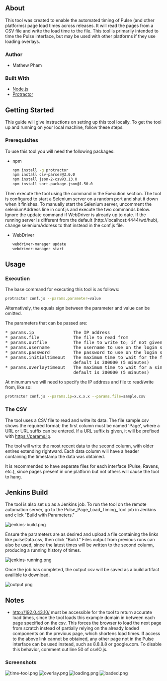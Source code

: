 ## About

This tool was created to enable the automated timing of Pulse (and other platforms) page load times across releases. It will read the pages from a CSV file and write the load time to the file. This tool is primarily intended to time the Pulse interface, but may be used with other platforms if they use loading overlays.

### Author

* Mathew Pham

### Built With

* [Node.js](https://nodejs.org/en/)
* [Protractor](http://www.protractortest.org/#/)

## Getting Started

This guide will give instructions on setting up this tool locally. To get the tool up and running on your local machine, follow these steps.

### Prerequisites

To use this tool you will need the following packages:
* npm
  ```sh
  npm install -g protractor
  npm install csv-parser@3.0.0
  npm install json-2-csv@3.13.0
  npm install sort-package-json@1.50.0
  ```

Then execute the tool using the command in the Execution section. The tool is configured to start a Selenium server on a random port and shut it down when it finishes. To manually start the Selenium server, uncomment the seleniumAddress line in conf.js and execute the two commands below. Ignore the update command if WebDriver is already up to date. If the running server is different from the default (http://localhost:4444/wd/hub), change seleniumAddress to that instead in the conf.js file.
* WebDriver
  ```sh
  webdriver-manager update
  webdriver-manager start
  ```

## Usage

### Execution
The base command for executing this tool is as follows:
```sh
protractor conf.js --params.parameter=value
```
Alternatively, the equals sign between the parameter and value can be omitted.

The parameters that can be passed are:
<pre>
* params.ip               The IP address
* params.file             The file to read from
* params.outfile          The file to write to; if not given, will write to the input file
* params.username         The username to use on the login screen; default is admin
* params.password         The password to use on the login screen; default is admin
* params.initialtimeout   The maximum time to wait for the first overlay to appear;
                          default is 300000 (5 minutes)
* params.overlaytimeout   The maximum time to wait for a single overlay to disappear; 
                          default is 300000 (5 minutes)
</pre>

At minumum we will need to specify the IP address and file to read/write from, like so:

```sh
protractor conf.js --params.ip=x.x.x.x --params.file=sample.csv
```

### The CSV
The tool uses a CSV file to read and write its data. The file sample.csv shows the required format; the first column must be named 'Page', where a URL or URL suffix can be entered. If a URL suffix is given, it will be prefixed with https://params.ip.

The tool will write the most recent data to the second column, with older entires extending rightward. Each data column will have a header containing the timestamp the data was obtained.

It is recommended to have separate files for each interface (Pulse, Ravens, etc.), since pages present in one platform but not others will cause the tool to hang.

## Jenkins Build
The tool is also set up as a Jenkins job. To run the tool on the remote automation server, go to the Pulse_Page_Load_Timing_Tool job in Jenkins and click "Build with Parameters." 

![jenkins-build.png](https://i.postimg.cc/x1q5XRCh/jenkins-build.png)

Ensure the parameters are as desired and upload a file containing the links like pulseData.csv, then click "Build." Files output from previous runs can also be used, since the latest times will be written to the second column, producing a running history of times. 

![jenkins-running.png](https://i.postimg.cc/VsDXXC38/jenkins-running.png)

Once the job has completed, the output csv will be saved as a build artifact availible to download.

![output.png](https://i.postimg.cc/qv0tYMfL/output.png)

## Notes
* http://192.0.43.10/ must be accessible for the tool to return accurate load times, since the tool loads this example domain in between each page specified on the csv. This forces the browser to load the next page from scratch instead of partially relying on the already loaded components on the previous page, which shortens load times. If access to the above link cannot be obtained, any other page not in the Pulse interface can be used instead, such as 8.8.8.8 or google.com. To disable this behavior, comment out line 50 of csvIO.js.

### Screenshots

![time-tool.png](https://i.postimg.cc/cJrRJ4DS/time-tool.png)
![overlay.png](https://i.postimg.cc/sxBq9rDd/overlay.png)
![loading.png](https://i.postimg.cc/L8zdb2km/loading.png)
![loaded.png](https://i.postimg.cc/HsbHfwdG/loaded.png)
